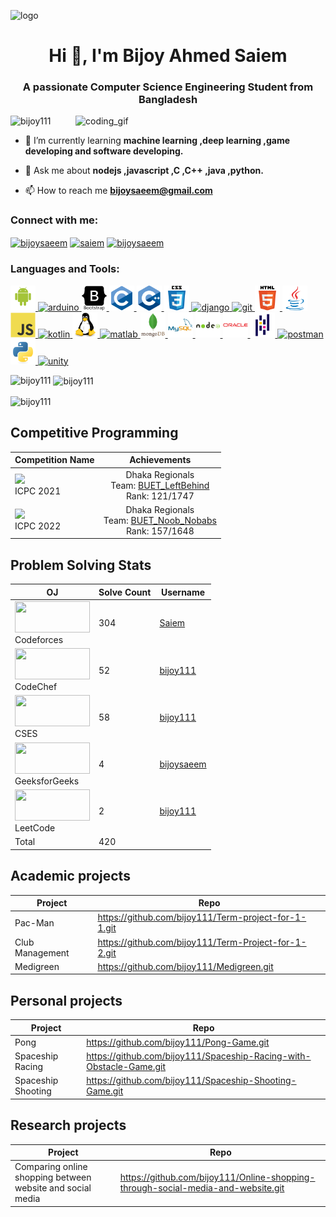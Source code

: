 <!--![logo](https://github.com/bijoy111/bijoy111/blob/main/github_banner.jpg)-->
![logo](https://previews.123rf.com/images/karpenkoilia/karpenkoilia1806/karpenkoilia180600011/102988806-vector-line-web-concept-for-programming-linear-web-banner-for-coding.jpg)
<h1 align="center">Hi 👋, I'm Bijoy Ahmed Saiem</h1>
<h3 align="center">A passionate Computer Science Engineering Student from Bangladesh</h3>

<img align = "right" alt = "coding_gif" width = "400" src = "https://media2.giphy.com/media/qgQUggAC3Pfv687qPC/giphy.gif">

<p align="left"> <img src="https://komarev.com/ghpvc/?username=bijoy111&label=Profile%20views&color=0e75b6&style=flat" alt="bijoy111" /> </p>

- 🌱 I’m currently learning **machine learning ,deep learning ,game developing and software developing.**

- 💬 Ask me about **nodejs ,javascript ,C ,C++ ,java ,python.**

- 📫 How to reach me **bijoysaeem@gmail.com**

<h3 align="left">Connect with me:</h3>
<p align="left">
<a href="https://fb.com/bijoysaeem" target="blank"><img align="center" src="https://raw.githubusercontent.com/rahuldkjain/github-profile-readme-generator/master/src/images/icons/Social/facebook.svg" alt="bijoysaeem" height="30" width="40" /></a>
<a href="https://codeforces.com/profile/saiem" target="blank"><img align="center" src="https://raw.githubusercontent.com/rahuldkjain/github-profile-readme-generator/master/src/images/icons/Social/codeforces.svg" alt="saiem" height="30" width="40" /></a>
<a href="https://auth.geeksforgeeks.org/user/bijoysaeem" target="blank"><img align="center" src="https://raw.githubusercontent.com/rahuldkjain/github-profile-readme-generator/master/src/images/icons/Social/geeks-for-geeks.svg" alt="bijoysaeem" height="30" width="40" /></a>
</p>

<h3 align="left">Languages and Tools:</h3>
<p align="left"> <a href="https://developer.android.com" target="_blank" rel="noreferrer"> <img src="https://raw.githubusercontent.com/devicons/devicon/master/icons/android/android-original-wordmark.svg" alt="android" width="40" height="40"/> </a> <a href="https://www.arduino.cc/" target="_blank" rel="noreferrer"> <img src="https://cdn.worldvectorlogo.com/logos/arduino-1.svg" alt="arduino" width="40" height="40"/> </a> <a href="https://getbootstrap.com" target="_blank" rel="noreferrer"> <img src="https://raw.githubusercontent.com/devicons/devicon/master/icons/bootstrap/bootstrap-plain-wordmark.svg" alt="bootstrap" width="40" height="40"/> </a> <a href="https://www.cprogramming.com/" target="_blank" rel="noreferrer"> <img src="https://raw.githubusercontent.com/devicons/devicon/master/icons/c/c-original.svg" alt="c" width="40" height="40"/> </a> <a href="https://www.w3schools.com/cpp/" target="_blank" rel="noreferrer"> <img src="https://raw.githubusercontent.com/devicons/devicon/master/icons/cplusplus/cplusplus-original.svg" alt="cplusplus" width="40" height="40"/> </a> <a href="https://www.w3schools.com/css/" target="_blank" rel="noreferrer"> <img src="https://raw.githubusercontent.com/devicons/devicon/master/icons/css3/css3-original-wordmark.svg" alt="css3" width="40" height="40"/> </a> <a href="https://www.djangoproject.com/" target="_blank" rel="noreferrer"> <img src="https://cdn.worldvectorlogo.com/logos/django.svg" alt="django" width="40" height="40"/> </a>  <a href="https://git-scm.com/" target="_blank" rel="noreferrer"> <img src="https://www.vectorlogo.zone/logos/git-scm/git-scm-icon.svg" alt="git" width="40" height="40"/> </a> <a href="https://www.w3.org/html/" target="_blank" rel="noreferrer"> <img src="https://raw.githubusercontent.com/devicons/devicon/master/icons/html5/html5-original-wordmark.svg" alt="html5" width="40" height="40"/> </a> <a href="https://www.java.com" target="_blank" rel="noreferrer"> <img src="https://raw.githubusercontent.com/devicons/devicon/master/icons/java/java-original.svg" alt="java" width="40" height="40"/> </a> <a href="https://developer.mozilla.org/en-US/docs/Web/JavaScript" target="_blank" rel="noreferrer"> <img src="https://raw.githubusercontent.com/devicons/devicon/master/icons/javascript/javascript-original.svg" alt="javascript" width="40" height="40"/> </a> <a href="https://kotlinlang.org" target="_blank" rel="noreferrer"> <img src="https://www.vectorlogo.zone/logos/kotlinlang/kotlinlang-icon.svg" alt="kotlin" width="40" height="40"/> </a> <a href="https://www.linux.org/" target="_blank" rel="noreferrer"> <img src="https://raw.githubusercontent.com/devicons/devicon/master/icons/linux/linux-original.svg" alt="linux" width="40" height="40"/> </a> <a href="https://www.mathworks.com/" target="_blank" rel="noreferrer"> <img src="https://upload.wikimedia.org/wikipedia/commons/2/21/Matlab_Logo.png" alt="matlab" width="40" height="40"/> </a> <a href="https://www.mongodb.com/" target="_blank" rel="noreferrer"> <img src="https://raw.githubusercontent.com/devicons/devicon/master/icons/mongodb/mongodb-original-wordmark.svg" alt="mongodb" width="40" height="40"/> </a> <a href="https://www.mysql.com/" target="_blank" rel="noreferrer"> <img src="https://raw.githubusercontent.com/devicons/devicon/master/icons/mysql/mysql-original-wordmark.svg" alt="mysql" width="40" height="40"/> </a> <a href="https://nodejs.org" target="_blank" rel="noreferrer"> <img src="https://raw.githubusercontent.com/devicons/devicon/master/icons/nodejs/nodejs-original-wordmark.svg" alt="nodejs" width="40" height="40"/> </a> <a href="https://www.oracle.com/" target="_blank" rel="noreferrer"> <img src="https://raw.githubusercontent.com/devicons/devicon/master/icons/oracle/oracle-original.svg" alt="oracle" width="40" height="40"/> </a> <a href="https://pandas.pydata.org/" target="_blank" rel="noreferrer"> <img src="https://raw.githubusercontent.com/devicons/devicon/2ae2a900d2f041da66e950e4d48052658d850630/icons/pandas/pandas-original.svg" alt="pandas" width="40" height="40"/> </a> <a href="https://postman.com" target="_blank" rel="noreferrer"> <img src="https://www.vectorlogo.zone/logos/getpostman/getpostman-icon.svg" alt="postman" width="40" height="40"/> </a> <a href="https://www.python.org" target="_blank" rel="noreferrer"> <img src="https://raw.githubusercontent.com/devicons/devicon/master/icons/python/python-original.svg" alt="python" width="40" height="40"/> </a> <a href="https://unity.com/" target="_blank" rel="noreferrer"> <img src="https://www.vectorlogo.zone/logos/unity3d/unity3d-icon.svg" alt="unity" width="40" height="40"/> </a> </p>

<p><img align="left" src="https://github-readme-stats.vercel.app/api/top-langs?username=bijoy111&show_icons=true&locale=en&layout=compact" alt="bijoy111" /></p>

<p>&nbsp;<img align="center" src="https://github-readme-stats.vercel.app/api?username=bijoy111&show_icons=true&locale=en" alt="bijoy111" /></p>

<p><img align="center" src="https://github-readme-streak-stats.herokuapp.com/?user=bijoy111&" alt="bijoy111" /></p>



## Competitive Programming
| Competition Name| Achievements |
| :----- | :----: |
| <img width="120px" src="https://www.hmc.edu/about-hmc/wp-content/uploads/sites/2/2019/01/icpc19.png" /> <br /> ICPC 2021 | Dhaka Regionals <br />           Team: [BUET_LeftBehind]  <br /> Rank: 121/1747 |
| <img width="120px" src="https://www.hmc.edu/about-hmc/wp-content/uploads/sites/2/2019/01/icpc19.png" /> <br /> ICPC 2022 | Dhaka Regionals <br /> Team: [BUET_Noob_Nobabs] <br /> Rank: 157/1648 |

[BUET_LeftBehind]: https://algo.codemarshal.org/contests/icpc-dhaka-21-preli/standings?page=1
[BUET_Noob_Nobabs]: https://algo.codemarshal.org/contests/icpc-dhaka-22-preli/standings?page=1








## Problem Solving Stats

| OJ          | Solve Count | Username                                                          |
| ----------- | ----------- | ----------------------------------------------------------------- |
| <img width="120px" height="50px" src="https://jooncco.com/public/images/codeforces-logo.jpeg" /> <br /> Codeforces  | 304         | [Saiem](https://codeforces.com/profile/Saiem) |
| <img width="120px" height="50px" src="https://upload.wikimedia.org/wikipedia/en/thumb/7/7b/Codechef%28new%29_logo.svg/1200px-Codechef%28new%29_logo.svg.png" /> <br /> CodeChef    | 52          | [bijoy111](https://www.codechef.com/users/bijoy111)                     |
| <img width="120px" height="50px" src="https://cses.fi/logo.png?1" /> <br /> CSES        | 58          | [bijoy111](https://cses.fi/user/54530)                 |
| <img width="120px" height="50px" src="https://upload.wikimedia.org/wikipedia/commons/thumb/4/43/GeeksforGeeks.svg/2560px-GeeksforGeeks.svg.png" /> <br /> GeeksforGeeks     | 4           | [bijoysaeem](https://auth.geeksforgeeks.org/user/bijoysaeem/?utm_source=geeksforgeeks&utm_medium=my_profile&utm_campaign=auth_user)       |
| <img width="120px" height="50px" src="https://miro.medium.com/v2/resize:fit:1200/0*MRBGy-Gjd9PRl_HS.jpeg" /> <br /> LeetCode  | 2         | [bijoy111](https://leetcode.com/bijoy111/) |
| Total       | 420        |                                                                   |


## Academic projects

| Project | Repo |
| ----------- | ----------- |
| Pac-Man  | https://github.com/bijoy111/Term-project-for-1-1.git |
| Club Management  | https://github.com/bijoy111/Term-Project-for-1-2.git |
| Medigreen  | https://github.com/bijoy111/Medigreen.git |

## Personal projects 

| Project | Repo |
| ----------- | ----------- |
| Pong  | https://github.com/bijoy111/Pong-Game.git |
| Spaceship Racing  | https://github.com/bijoy111/Spaceship-Racing-with-Obstacle-Game.git |
| Spaceship Shooting  | https://github.com/bijoy111/Spaceship-Shooting-Game.git |

## Research projects

| Project | Repo |
| ----------- | ----------- |
| Comparing online shopping between website and social media  | https://github.com/bijoy111/Online-shopping-through-social-media-and-website.git |

